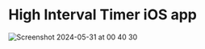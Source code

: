 # High Interval Timer iOS app
![Screenshot 2024-05-31 at 00 40 30](https://github.com/wnsdud1302/HITTimer/assets/63913862/b5920bb2-6d86-413c-838a-2a38e8ca423f)
